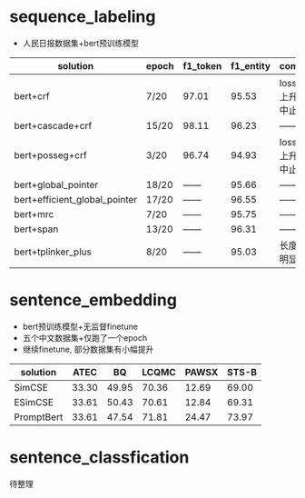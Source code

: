 # sequence_labeling
- 人民日报数据集+bert预训练模型

| solution | epoch | f1_token | f1_entity | comment | 
| ---- | ---- | ---- | ---- | ---- | 
| bert+crf | 7/20 | 97.01 | 95.53 | loss后续上升提前中止 | 
| bert+cascade+crf | 15/20 | 98.11 | 96.23 | —— | 
| bert+posseg+crf | 3/20 | 96.74 | 94.93 | loss后续上升提前中止 | 
| bert+global_pointer | 18/20 | —— | 95.66 | —— | 
| bert+efficient_global_pointer | 17/20 | —— | 96.55 | —— | 
| bert+mrc | 7/20 | —— | 95.75 | —— |
| bert+span | 13/20 | —— | 96.31 | —— |
| bert+tplinker_plus | 8/20 | —— | 95.03 | 长度限制明显 |


# sentence_embedding
- bert预训练模型+无监督finetune
- 五个中文数据集+仅跑了一个epoch
- 继续finetune, 部分数据集有小幅提升

| solution |   ATEC  |  BQ  |  LCQMC  |  PAWSX  |  STS-B  |
|   ----   |   ----  | ---- |   ----  |   ----  |   ----  |
|  SimCSE  |  33.30  | 49.95|  70.36  |  12.69  |  69.00  |
|  ESimCSE |  33.61  | 50.43|  70.61  |  12.84  |  69.31  |
|PromptBert|  33.61  | 47.54|  71.81  |  24.47  |  73.97  |

# sentence_classfication
待整理